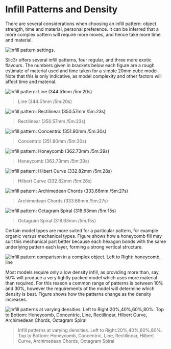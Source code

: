 Infill Patterns and Density
===========================

There are several considerations when choosing an infill pattern: object
strength, time and material, personal preference. It can be inferred
that a more complex pattern will require more moves, and hence take more
time and material.

 ![Infill pattern
settings.](images/infill_pattern_settings.png "fig:")


Slic3r offers several infill patterns, four regular, and three more
exotic flavours. The numbers given in brackets below each figure are a
rough estimate of material used and time taken for a simple 20mm cube
model. Note that this is only indicative, as model complexity and
other factors will affect time and material.

 ![Infill pattern: Line (344.51mm /5m:20s)](images/infill_line.png "fig:")
> Line (344.51mm /5m:20s)

 ![Infill pattern: Rectilinear (350.57mm /5m:23s)](images/infill_rectilinear.png "fig:")
> Rectilinear (350.57mm /5m:23s)

 ![Infill pattern: Concentric (351.80mm /5m:30s)](images/infill_concentric.png "fig:")
> Concentric (351.80mm /5m:30s)

 ![Infill pattern: Honeycomb (362.73mm /5m:39s)](images/infill_honeycomb.png "fig:")
> Honeycomb (362.73mm /5m:39s)

 ![Infill pattern: Hilbert Curve (332.82mm /5m:28s)](images/infill_hilbertcurve.png "fig:")
> Hilbert Curve (332.82mm /5m:28s)

 ![Infill pattern: Archimedean Chords (333.66mm /5m:27s)](images/infill_archimedeanchords.png "fig:")
> Archimedean Chords (333.66mm /5m:27s)

 ![Infill pattern: Octagram Spiral (318.63mm /5m:15s)](images/infill_octagramspiral.png "fig:")
> Octagram Spiral (318.63mm /5m:15s)


Certain model types are more suited for a particular pattern, for
example organic versus mechanical types. Figure
 shows how a honeycomb fill may
suit this mechanical part better because each hexagon bonds with the
same underlying pattern each layer, forming a strong vertical structure.

 ![Infill pattern comparison in a complex object. Left to Right:
honeycomb, line](images/complex_object_infill_comparison.png "fig:")


Most models require only a low density infill, as providing more than,
say, 50% will produce a very tightly packed model which uses more
material than required. For this reason a common range of patterns is
between 10% and 30%, however the requirements of the model will
determine which density is best. Figure 
shows how the patterns change as the density increases.

 ![Infill patterns at varying densities. Left to Right:20%,40%,60%,80%. Top to Bottom: Honeycomb, Concentric, Line, Rectilinear, Hilbert Curve, Archimedean Chords, Octagram Spiral](images/infills.png "fig:")
> Infill patterns at varying densities. Left to Right:20%,40%,60%,80%. Top to Bottom: Honeycomb, Concentric, Line, Rectilinear, Hilbert Curve, Archimedean Chords, Octagram Spiral

<!---
[^1]: Taken from http://gcode.ws
-->